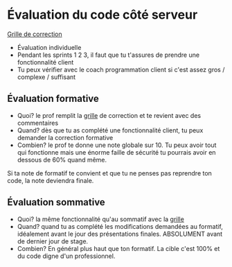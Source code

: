 # Évaluation du code côté serveur

[Grille de correction](_09-grilles/Grille-Code-Serveur.xlsx)

- Évaluation individuelle
- Pendant les sprints 1 2 3, il faut que tu t'assures de prendre une fonctionnalité client
- Tu peux vérifier avec le coach programmation client si c'est assez gros / complexe / suffisant

## Évaluation formative

- Quoi? le prof remplit la [grille](_09-grilles/Grille-Code-Serveur.xlsx) de correction et te revient avec des commentaires
- Quand? dès que tu as complété une fonctionnalité client, tu peux demander la correction formative
- Combien? le prof te donne une note globale sur 10. Tu peux avoir tout qui fonctionne mais une énorme faille de sécurité tu pourrais avoir en dessous de 60% quand même.

Si ta note de formatif te convient et que tu ne penses pas reprendre ton code, la note deviendra finale.

## Évaluation sommative

- Quoi? la même fonctionnalité qu'au sommatif avec la [grille](_09-grilles/Grille-Code-Serveur.xlsx)
- Quand? quand tu as complété les modifications demandées au formatif, idéalement avant le jour des présentations
  finales. ABSOLUMENT avant de dernier jour de stage.
- Combien? En général plus haut que ton formatif. La cible c'est 100% et du code digne d'un professionnel.